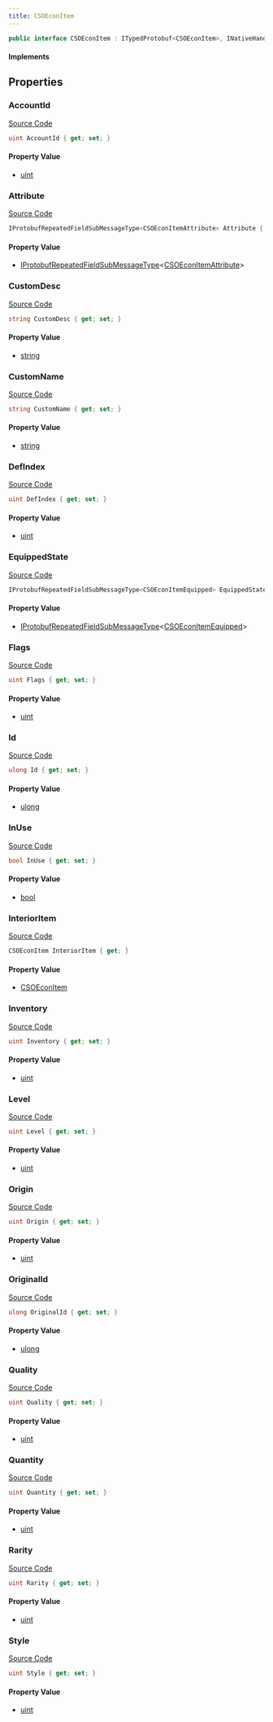 ```yaml
---
title: CSOEconItem
---
```


```csharp
public interface CSOEconItem : ITypedProtobuf<CSOEconItem>, INativeHandle
```

#### Implements

## Properties

### AccountId

[Source Code](https://github.com/swiftly-solution/swiftlys2/blob/main/managed/src/SwiftlyS2.Generated/Protobufs/Interfaces/CSOEconItem.cs#L16)

```csharp
uint AccountId { get; set; }
```

#### Property Value

- [uint](https://learn.microsoft.com/dotnet/api/system.uint32)

### Attribute

[Source Code](https://github.com/swiftly-solution/swiftlys2/blob/main/managed/src/SwiftlyS2.Generated/Protobufs/Interfaces/CSOEconItem.cs#L46)

```csharp
IProtobufRepeatedFieldSubMessageType<CSOEconItemAttribute> Attribute { get; }
```

#### Property Value

- [IProtobufRepeatedFieldSubMessageType](/docs/api/shared/netmessages/iprotobufrepeatedfieldsubmessagetype-1)<[CSOEconItemAttribute](/docs/api/shared/protobufdefinitions/csoeconitemattribute)>

### CustomDesc

[Source Code](https://github.com/swiftly-solution/swiftlys2/blob/main/managed/src/SwiftlyS2.Generated/Protobufs/Interfaces/CSOEconItem.cs#L43)

```csharp
string CustomDesc { get; set; }
```

#### Property Value

- [string](https://learn.microsoft.com/dotnet/api/system.string)

### CustomName

[Source Code](https://github.com/swiftly-solution/swiftlys2/blob/main/managed/src/SwiftlyS2.Generated/Protobufs/Interfaces/CSOEconItem.cs#L40)

```csharp
string CustomName { get; set; }
```

#### Property Value

- [string](https://learn.microsoft.com/dotnet/api/system.string)

### DefIndex

[Source Code](https://github.com/swiftly-solution/swiftlys2/blob/main/managed/src/SwiftlyS2.Generated/Protobufs/Interfaces/CSOEconItem.cs#L22)

```csharp
uint DefIndex { get; set; }
```

#### Property Value

- [uint](https://learn.microsoft.com/dotnet/api/system.uint32)

### EquippedState

[Source Code](https://github.com/swiftly-solution/swiftlys2/blob/main/managed/src/SwiftlyS2.Generated/Protobufs/Interfaces/CSOEconItem.cs#L61)

```csharp
IProtobufRepeatedFieldSubMessageType<CSOEconItemEquipped> EquippedState { get; }
```

#### Property Value

- [IProtobufRepeatedFieldSubMessageType](/docs/api/shared/netmessages/iprotobufrepeatedfieldsubmessagetype-1)<[CSOEconItemEquipped](/docs/api/shared/protobufdefinitions/csoeconitemequipped)>

### Flags

[Source Code](https://github.com/swiftly-solution/swiftlys2/blob/main/managed/src/SwiftlyS2.Generated/Protobufs/Interfaces/CSOEconItem.cs#L34)

```csharp
uint Flags { get; set; }
```

#### Property Value

- [uint](https://learn.microsoft.com/dotnet/api/system.uint32)

### Id

[Source Code](https://github.com/swiftly-solution/swiftlys2/blob/main/managed/src/SwiftlyS2.Generated/Protobufs/Interfaces/CSOEconItem.cs#L13)

```csharp
ulong Id { get; set; }
```

#### Property Value

- [ulong](https://learn.microsoft.com/dotnet/api/system.uint64)

### InUse

[Source Code](https://github.com/swiftly-solution/swiftlys2/blob/main/managed/src/SwiftlyS2.Generated/Protobufs/Interfaces/CSOEconItem.cs#L52)

```csharp
bool InUse { get; set; }
```

#### Property Value

- [bool](https://learn.microsoft.com/dotnet/api/system.boolean)

### InteriorItem

[Source Code](https://github.com/swiftly-solution/swiftlys2/blob/main/managed/src/SwiftlyS2.Generated/Protobufs/Interfaces/CSOEconItem.cs#L49)

```csharp
CSOEconItem InteriorItem { get; }
```

#### Property Value

- [CSOEconItem](/docs/api/shared/protobufdefinitions/csoeconitem)

### Inventory

[Source Code](https://github.com/swiftly-solution/swiftlys2/blob/main/managed/src/SwiftlyS2.Generated/Protobufs/Interfaces/CSOEconItem.cs#L19)

```csharp
uint Inventory { get; set; }
```

#### Property Value

- [uint](https://learn.microsoft.com/dotnet/api/system.uint32)

### Level

[Source Code](https://github.com/swiftly-solution/swiftlys2/blob/main/managed/src/SwiftlyS2.Generated/Protobufs/Interfaces/CSOEconItem.cs#L28)

```csharp
uint Level { get; set; }
```

#### Property Value

- [uint](https://learn.microsoft.com/dotnet/api/system.uint32)

### Origin

[Source Code](https://github.com/swiftly-solution/swiftlys2/blob/main/managed/src/SwiftlyS2.Generated/Protobufs/Interfaces/CSOEconItem.cs#L37)

```csharp
uint Origin { get; set; }
```

#### Property Value

- [uint](https://learn.microsoft.com/dotnet/api/system.uint32)

### OriginalId

[Source Code](https://github.com/swiftly-solution/swiftlys2/blob/main/managed/src/SwiftlyS2.Generated/Protobufs/Interfaces/CSOEconItem.cs#L58)

```csharp
ulong OriginalId { get; set; }
```

#### Property Value

- [ulong](https://learn.microsoft.com/dotnet/api/system.uint64)

### Quality

[Source Code](https://github.com/swiftly-solution/swiftlys2/blob/main/managed/src/SwiftlyS2.Generated/Protobufs/Interfaces/CSOEconItem.cs#L31)

```csharp
uint Quality { get; set; }
```

#### Property Value

- [uint](https://learn.microsoft.com/dotnet/api/system.uint32)

### Quantity

[Source Code](https://github.com/swiftly-solution/swiftlys2/blob/main/managed/src/SwiftlyS2.Generated/Protobufs/Interfaces/CSOEconItem.cs#L25)

```csharp
uint Quantity { get; set; }
```

#### Property Value

- [uint](https://learn.microsoft.com/dotnet/api/system.uint32)

### Rarity

[Source Code](https://github.com/swiftly-solution/swiftlys2/blob/main/managed/src/SwiftlyS2.Generated/Protobufs/Interfaces/CSOEconItem.cs#L64)

```csharp
uint Rarity { get; set; }
```

#### Property Value

- [uint](https://learn.microsoft.com/dotnet/api/system.uint32)

### Style

[Source Code](https://github.com/swiftly-solution/swiftlys2/blob/main/managed/src/SwiftlyS2.Generated/Protobufs/Interfaces/CSOEconItem.cs#L55)

```csharp
uint Style { get; set; }
```

#### Property Value

- [uint](https://learn.microsoft.com/dotnet/api/system.uint32)

